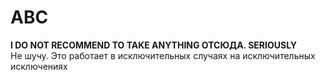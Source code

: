 # ABC
**I DO NOT RECOMMEND TO TAKE ANYTHING ОТСЮДА. SERIOUSLY**  
Не шучу. Это работает в исключительных случаях на исключительных исключениях
